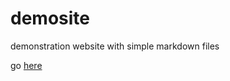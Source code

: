 # demosite
demonstration website with simple markdown files

go  [here](https://jasper-day.github.io/demosite)
